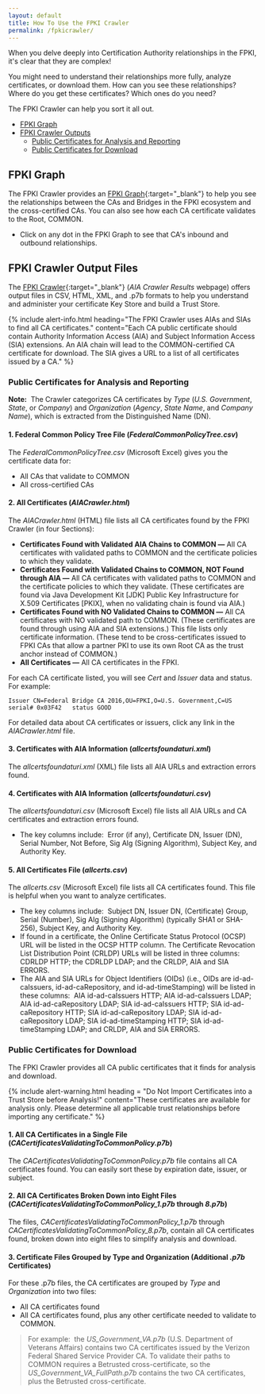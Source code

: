 ```yaml
---
layout: default 
title: How To Use the FPKI Crawler
permalink: /fpkicrawler/
---
```


When you delve deeply into Certification Authority relationships in the FPKI, it's clear that they are complex! 

You might need to understand their relationships more fully, analyze certificates, or download them. How can you see these relationships? Where do you get these certificates? Which ones do you need? 

The FPKI Crawler can help you sort it all out.
 
* [FPKI Graph](#fpki-graph)
* [FPKI Crawler Outputs](#fpki-crawler-outputs)
  * [Public Certificates for Analysis and Reporting](#public-certificates-for-analysis-and-reporting)
  * [Public Certificates for Download](#public-certificates-for-download)

## FPKI Graph

The FPKI Crawler provides an [FPKI Graph](https://fpki-graph.fpki-lab.gov/){:target="_blank"} to help you see the relationships between the CAs and Bridges in the FPKI ecosystem and the cross-certified CAs. You can also see how each CA certificate validates to the Root, COMMON.

* Click on any dot in the FPKI Graph to see that CA's inbound and outbound relationships. 

## FPKI Crawler Output Files

The [FPKI Crawler](https://fpki-graph.fpki-lab.gov/crawler/){:target="_blank"} (_AIA Crawler Results_ webpage) offers output files in CSV, HTML, XML, and .p7b formats to help you understand and administer your certificate Key Store and build a Trust Store. 

{% include alert-info.html heading="The FPKI Crawler uses AIAs and SIAs to find all CA certificates." content="Each CA public certificate should contain Authority Information Access (AIA) and Subject Information Access (SIA) extensions. An AIA chain will lead to the COMMON-certified CA certificate for download. The SIA gives a URL to a list of all certificates issued by a CA." %} 

### Public Certificates for Analysis and Reporting

 **Note:**&nbsp;&nbsp;The Crawler categorizes CA certificates by _Type_ (_U.S. Government_, _State_, or _Company_) and _Organization_ (_Agency_, _State Name_, and _Company Name_), which is extracted from the Distinguished Name (DN).

#### 1. Federal Common Policy Tree File (_FederalCommonPolicyTree.csv_)

The _FederalCommonPolicyTree.csv_ (Microsoft Excel) gives you the certificate data for:

* All CAs that validate to COMMON
* All cross-certified CAs 

#### 2. All Certificates (_AIACrawler.html_)

The _AIACrawler.html_ (HTML) file lists all CA certificates found by the FPKI Crawler (in four Sections):

* **Certificates Found with Validated AIA Chains to COMMON &mdash;** All CA certificates with validated paths to COMMON and the certificate policies to which they validate. 
* **Certificates Found with Validated Chains to COMMON, NOT Found through AIA &mdash;** All CA certificates with validated paths to COMMON and the certificate policies to which they validate. (These certificates are found via Java Development Kit [JDK] Public Key Infrastructure for X.509 Certificates [PKIX], when no validating chain is found via AIA.)   
* **Certificates Found with NO Validated Chains to COMMON &mdash;** All CA certificates with NO validated path to COMMON. (These certificates are found through using AIA and SIA extensions.) This file lists only certificate information. (These tend to be cross-certificates issued to FPKI CAs that allow a partner PKI to use its own Root CA as the trust anchor instead of COMMON.)
* **All Certificates &mdash;** All CA certificates in the FPKI.

For each CA certificate listed, you will see _Cert_ and _Issuer_ data and status. For example:

   ```
  Issuer CN=Federal Bridge CA 2016,OU=FPKI,O=U.S. Government,C=US serial# 0x03F42   status GOOD
   ```
   
For detailed data about CA certificates or issuers, click any link in the _AIACrawler.html_ file.

#### 3. Certificates with AIA Information (_allcertsfoundaturi.xml_)

The _allcertsfoundaturi.xml_ (XML) file lists all AIA URLs and extraction errors found.

#### 4. Certificates with AIA Information (_allcertsfoundaturi.csv_)

The _allcertsfoundaturi.csv_ (Microsoft Excel) file lists all AIA URLs and CA certificates and extraction errors found. 

* The key columns include:&nbsp;&nbsp;Error (if any), Certificate DN, Issuer (DN), Serial Number, Not Before, Sig Alg (Signing Algorithm), Subject Key, and Authority Key.

#### 5. All Certificates File (_allcerts.csv_)

The _allcerts.csv_ (Microsoft Excel) file lists all CA certificates found. This file is helpful when you want to analyze certificates. 

* The key columns include:&nbsp;&nbsp;Subject DN, Issuer DN, (Certificate) Group, Serial (Number), Sig Alg (Signing Algorithm) (typically SHA1 or SHA-256), Subject Key, and Authority Key.
* If found in a certificate, the Online Certificate Status Protocol (OCSP) URL will be listed in the OCSP HTTP column. The Certificate Revocation List Distribution Point (CRLDP) URLs will be listed in three columns: CDRLDP HTTP; the CDRLDP LDAP; and the CRLDP, AIA and SIA ERRORS.
* The AIA and SIA URLs for Object Identifiers (OIDs) (i.e., OIDs are id-ad-caIssuers, id-ad-caRepository, and id-ad-timeStamping) will be listed in these columns:&nbsp;&nbsp;AIA id-ad-caIssuers HTTP; AIA id-ad-caIssuers LDAP; AIA id-ad-caRepository LDAP; SIA id-ad-caIssuers HTTP; SIA id-ad-caRepository HTTP; SIA id-ad-caRepository LDAP; SIA id-ad-caRepository LDAP; SIA id-ad-timeStamping HTTP; SIA id-ad-timeStamping LDAP; and CRLDP, AIA and SIA ERRORS. 

### Public Certificates for Download

The FPKI Crawler provides all CA public certificates that it finds for analysis and download.

{% include alert-warning.html heading = "Do Not Import Certificates into a Trust Store before Analysis!" content="These certificates are available for analysis only. Please determine all applicable trust relationships before importing any certificate." %}

#### 1. All CA Certificates in a Single File (_CACertificatesValidatingToCommonPolicy.p7b_)

The _CACertificatesValidatingToCommonPolicy.p7b_ file contains all CA certificates found. You can easily sort these by expiration date, issuer, or subject. 

#### 2. All CA Certificates Broken Down into Eight Files (_CACertificatesValidatingToCommonPolicy_1.p7b_ through _8.p7b_)

The files, _CACertificatesValidatingToCommonPolicy_1.p7b_ through _CACertificatesValidatingToCommonPolicy_8.p7b_, contain all CA certificates found, broken down into eight files to simplify analysis and download.

#### 3. Certificate Files Grouped by Type and Organization (Additional _.p7b_ Certificates)

For these .p7b files, the CA certificates are grouped by _Type_ and _Organization_ into two files: 

* All CA certificates found
* All CA certificates found, plus any other certificate needed to validate to COMMON.

> For example:&nbsp;&nbsp;the _US_Government_VA.p7b_ (U.S. Department of Veterans Affairs) contains two CA certificates issued by the Verizon Federal Shared Service Provider CA. To validate their paths to COMMON requires a Betrusted cross-certificate, so the _US_Government_VA_FullPath.p7b_ contains the two CA certificates, plus the Betrusted cross-certificate.
